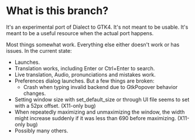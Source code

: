 # What is this branch?

It's an experimental port of Dialect to GTK4. It's not meant to be usable. It's meant to be a useful resource when the actual port happens.

Most things somewhat work. Everything else either doesn't work or has issues. In the current state:

- Launches.
- Translation works, including Enter or Ctrl+Enter to search.
- Live translation, Audio, pronunciations and mistakes work.
- Preferences dialog launches. But a few things are broken:
  - Crash when typing invalid backend due to GtkPopover behavior changes.
- Setting window size with set_default_size or through UI file seems to set with a 52px offset. (X11-only bug)
- When repeatedly maximizing and unmaximizing the window, the width might increase suddenly if it was less than 690 before maximizing. (X11-only bug)
- Possibly many others.
